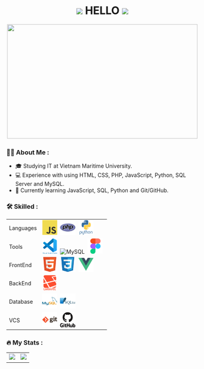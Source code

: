 <h1 align="center">
  <img src="https://media.giphy.com/media/hvRJCLFzcasrR4ia7z/giphy.gif" width="30px"/>
  HELLO
  <img src="https://media.giphy.com/media/hvRJCLFzcasrR4ia7z/giphy.gif" width="30px"/>
  
</h1>
<div align="center">
  <img src="https://media.giphy.com/media/WtTnAfZn6aVJfBzlN3/giphy.gif" width="500" height="300"/>
</div>

### :man_technologist: About Me :
- :mortar_board: Studying IT at Vietnam Maritime University.
- :computer: Experience with using HTML, CSS, PHP, JavaScript, Python, SQL Server and MySQL.
- :book: Currently learning JavaScript, SQL, Python and Git/GitHub.
### :hammer_and_wrench: Skilled :
<table align ="center">
  <tr>
    <td>Languages</td>
    <td>
      <img src="https://github.com/devicons/devicon/blob/master/icons/javascript/javascript-original.svg" title="JavaScript" alt="JavaScript" width="40" height="40"/>&nbsp;
      <img src="https://github.com/devicons/devicon/blob/master/icons/php/php-original.svg" title="PHP" alt="PHP" width"40" height="40"/>&nbsp;
      <img src="https://github.com/devicons/devicon/blob/master/icons/python/python-original-wordmark.svg" title="Python" alt="Python" width="40" height="40"/>&nbsp;
    </td>
  </tr>
  <tr>
    <td>Tools</td>
    <td>
      <img src="https://github.com/devicons/devicon/blob/master/icons/vscode/vscode-original-wordmark.svg" title="VSCode" alt="VSCode" width="40" height="40"/>&nbsp;
      <img src="https://e7.pngegg.com/pngimages/515/909/png-clipart-microsoft-sql-server-computer-servers-database-microsoft-microsoft-sql-server-server-computer.png" title="MySQL" alt="MySQL" width="45" height="40"/>&nbsp;
      <img src="https://github.com/devicons/devicon/blob/master/icons/figma/figma-original.svg" title="Figma" alt="Figma" width="40" height="40"/>&nbsp;
    </td>
  </tr>
  <tr>
    <td>FrontEnd</td>
    <td>
      <img src="https://github.com/devicons/devicon/blob/master/icons/html5/html5-original.svg" title="HTML" alt="HTML" width="40" height="40"/>&nbsp;
      <img src="https://github.com/devicons/devicon/blob/master/icons/css3/css3-original.svg" title="CSS" alt="CSS" width="40" height="40"/>&nbsp;
      <img src="https://github.com/devicons/devicon/blob/master/icons/vuejs/vuejs-original.svg" title="VueJS" alt="VueJS" width="40" height="40"/>&nbsp;
    </td>
  </tr>
    <tr>
    <td>BackEnd</td>
    <td>
      <img src="https://github.com/devicons/devicon/blob/master/icons/laravel/laravel-plain-wordmark.svg" title="laravel" alt="laravel" width="40" height="40" />
    </td>
  </tr>
  <tr>
    <td>Database</td>
    <td>
      <img src="https://github.com/devicons/devicon/blob/master/icons/mysql/mysql-original-wordmark.svg" title="MySQL" alt="MySQL" width="40" height="40"/>&nbsp;
      <img src="https://github.com/devicons/devicon/blob/master/icons/sqlite/sqlite-original-wordmark.svg" title="SQLLite" alt="SQLLite" width="40" height="40"/>&nbsp;
    </td>
  </tr>
  <tr>
    <td>VCS</td>
    <td>
      <img src="https://github.com/devicons/devicon/blob/master/icons/git/git-original-wordmark.svg" title="GIT" alt="GIT" width="40" height="40"/>&nbsp;
      <img src="https://github.com/devicons/devicon/blob/master/icons/github/github-original-wordmark.svg" title="Github" alt="Github" width="40" height="40"/>&nbsp;
    </td>
  </tr>
</table>

### :fire: My Stats :

<table align ="center">
  <tr>
    <td><img src="http://github-readme-streak-stats.herokuapp.com?user=phphuc0608&theme=dark&background=000000" /></td>
    <td><img src="https://github-readme-stats.vercel.app/api/top-langs/?username=phphuc0608&layout=compact&theme=vision-friendly-dark" /></td>
  </tr> 
</table>

